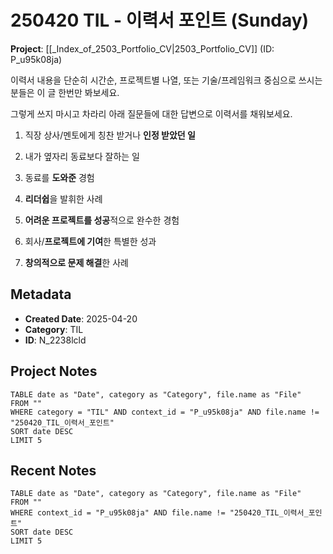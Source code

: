 # 250420 TIL - 이력서 포인트 (Sunday)

**Project**: [[_Index_of_2503_Portfolio_CV|2503_Portfolio_CV]] (ID: P_u95k08ja)

이력서 내용을 단순히 시간순, 프로젝트별 나열, 또는 기술/프레임워크 중심으로 쓰시는 분들은 이 글 한번만 봐보세요.

  

그렇게 쓰지 마시고 차라리 아래 질문들에 대한 답변으로 이력서를 채워보세요.

  

1. 직장 상사/멘토에게 칭찬 받거나 **인정 받았던 일**

2. 내가 옆자리 동료보다 잘하는 일

3. 동료를 **도와준** 경험

4. **리더쉽**을 발휘한 사례

5. **어려운 프로젝트를 성공**적으로 완수한 경험

6. 회사/**프로젝트에 기여**한 특별한 성과

7. **창의적으로 문제 해결**한 사례

## Metadata
- **Created Date**: 2025-04-20
- **Category**: TIL
- **ID**: N_2238lcld



## Project Notes
```dataview
TABLE date as "Date", category as "Category", file.name as "File"
FROM ""
WHERE category = "TIL" AND context_id = "P_u95k08ja" AND file.name != "250420_TIL_이력서_포인트"
SORT date DESC
LIMIT 5
```

## Recent Notes
```dataview
TABLE date as "Date", category as "Category", file.name as "File" 
FROM ""
WHERE context_id = "P_u95k08ja" AND file.name != "250420_TIL_이력서_포인트"
SORT date DESC
LIMIT 5
```
